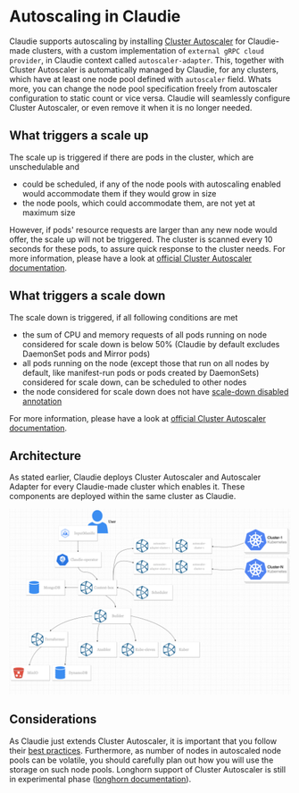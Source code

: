 # Autoscaling in Claudie

Claudie supports autoscaling by installing [Cluster Autoscaler](https://github.com/kubernetes/autoscaler/tree/master/cluster-autoscaler) for Claudie-made clusters, with a custom implementation of `external gRPC cloud provider`, in Claudie context called `autoscaler-adapter`. This, together with Cluster Autoscaler is automatically managed by Claudie, for any clusters, which have at least one node pool defined with `autoscaler` field. Whats more, you can change the node pool specification freely from autoscaler configuration to static count or vice versa. Claudie will seamlessly configure Cluster Autoscaler, or even remove it when it is no longer needed.

## What triggers a scale up

The scale up is triggered if there are pods in the cluster, which are unschedulable and

- could be scheduled, if any of the node pools with autoscaling enabled would accommodate them if they would grow in size
- the node pools, which could accommodate them, are not yet at maximum size

However, if pods' resource requests are larger than any new node would offer, the scale up will not be triggered. The cluster is scanned every 10 seconds for these pods, to assure quick response to the cluster needs. For more information, please have a look at [official Cluster Autoscaler documentation](https://github.com/kubernetes/autoscaler/blob/master/cluster-autoscaler/FAQ.md#how-does-scale-up-work).

## What triggers a scale down

The scale down is triggered, if all following conditions are met

- the sum of CPU and memory requests of all pods running on node considered for scale down is below 50% (Claudie by default excludes DaemonSet pods and Mirror pods)
- all pods running on the node (except those that run on all nodes by default, like manifest-run pods or pods created by DaemonSets) considered for scale down,  can be scheduled to other nodes
- the node considered for scale down does not have [scale-down disabled annotation](https://github.com/kubernetes/autoscaler/blob/master/cluster-autoscaler/FAQ.md#how-can-i-prevent-cluster-autoscaler-from-scaling-down-a-particular-node)

For more information, please have a look at [official Cluster Autoscaler documentation](https://github.com/kubernetes/autoscaler/blob/master/cluster-autoscaler/FAQ.md#how-does-scale-down-work).

## Architecture

As stated earlier, Claudie deploys Cluster Autoscaler and Autoscaler Adapter for every Claudie-made cluster which enables it. These components are deployed within the same cluster as Claudie.

![autoscaling-architecture](autoscaling.png)

## Considerations

As Claudie just extends Cluster Autoscaler, it is important that you follow their [best practices](https://github.com/kubernetes/autoscaler/blob/master/cluster-autoscaler/FAQ.md#what-are-the-key-best-practices-for-running-cluster-autoscaler). Furthermore, as number of nodes in autoscaled node pools can be volatile, you should carefully plan out how you will use the storage on such node pools. Longhorn support of Cluster Autoscaler is still in experimental phase ([longhorn documentation](https://longhorn.io/docs/1.4.0/high-availability/k8s-cluster-autoscaler/)).
